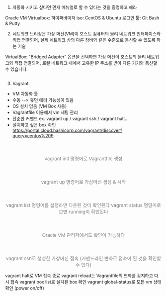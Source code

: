 <ol>
<li>자동화 시키고 싶다면 먼저 메뉴얼로 할 수 있다는 것을 증명하고 해라</li>
</ol>
<blockquote>
</blockquote>
<p>Oracle VM Virtualbox: 하이퍼바이저
iso: CentOS &amp; Ubuntu
로그인 툴: Git Bash &amp; Putty</p>
<ol start="2">
<li>네트워크 브리징은 가상 머신(VM)이 호스트 컴퓨터의 물리 네트워크 인터페이스와 직접 연결되어, 실제 네트워크 상의 다른 장비와 같은 수준으로 통신할 수 있도록 하는 기술</li>
</ol>
<blockquote>
</blockquote>
<p>VirtualBox: &quot;Bridged Adapter&quot; 옵션을 선택하면 가상 머신이 호스트의 물리 네트워크와 직접 연결되어, 로컬 네트워크 내에서 고유한 IP 주소를 받아 다른 기기와 통신할 수 있습니다.</p>
<p><img alt="" src="https://velog.velcdn.com/images/livinlife95/post/436f1a22-1245-487f-bfb0-cfa557b6721b/image.png" /></p>
<ol start="3">
<li>Vagrant</li>
</ol>
<ul>
<li>VM 자동화 툴</li>
<li>수동 --&gt; 휴먼 에러 가능성이 있음</li>
<li>OS 설치 없음 (VM Box 사용)</li>
<li>Vagrantfile 이용해서 vm 세팅 관리</li>
<li>단순한 커맨드 ex. vagrant up / vagrant ssh / vagrant halt...</li>
<li>설치하고 싶은 box 확인
<a href="https://portal.cloud.hashicorp.com/vagrant/discover?query=centos%209">https://portal.cloud.hashicorp.com/vagrant/discover?query=centos%209</a></li>
</ul>
<p><img alt="" src="https://velog.velcdn.com/images/livinlife95/post/a2aee287-12f1-4788-b617-21398a6a5651/image.png" /></p>
<figcaption style="text-align: center; font-size: 15px; color: #808080; margin-top: 40px;">
  vagrant init 명령어로 Vagrantfile 생성
</figcaption>

<p><img alt="" src="https://velog.velcdn.com/images/livinlife95/post/60a7e414-6a3f-466c-a32d-29f8e36e7fad/image.png" /></p>
<figcaption style="text-align: center; font-size: 15px; color: #808080; margin-top: 40px;">
  vagrant up 명령어로 가상머신 생성 & 시작
</figcaption>

<p><img alt="" src="https://velog.velcdn.com/images/livinlife95/post/ebf722ef-0366-409d-b840-e1b1422a3291/image.png" /></p>
<figcaption style="text-align: center; font-size: 15px; color: #808080; margin-top: 40px;">
  vagrant list 명령어를 실행하면 다운된 것이 확인된다
  vagrant status 명령어로 보면 running이 확인된다
</figcaption>

<p><img alt="" src="https://velog.velcdn.com/images/livinlife95/post/3696cdce-c1ff-4faa-ab29-b6d63f91fa98/image.png" /></p>
<figcaption style="text-align: center; font-size: 15px; color: #808080; margin-top: 40px;">
  Oracle VM 관리자에서도 확인이 가능하다
</figcaption>

<p><img alt="" src="https://velog.velcdn.com/images/livinlife95/post/071a202b-ca8d-4dec-b320-51bc84c7897c/image.png" /></p>
<figcaption style="text-align: center; font-size: 15px; color: #808080; margin-top: 40px;">
  vagrant ssh로 생성한 가상머신 접속 (커맨드라인 변화로 접속이 된 것을 확인할 수 있다)
</figcaption>

<p>vagrant halt로 VM 접속 종료
vagrant reload는 Vagrantfile의 변화를 감지하고 다시 접속
vagrant box list로 설치된 box 확인
vagrant global-status로 모든 vm 상태 확인 (power on/off)</p>